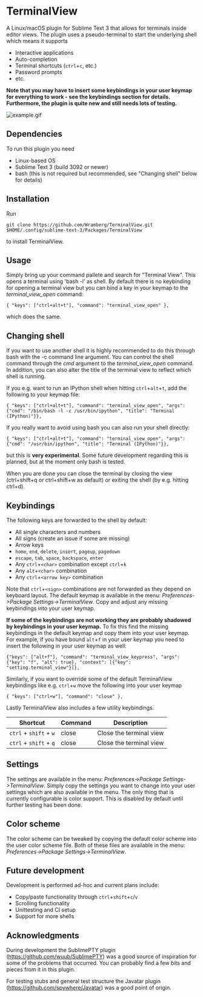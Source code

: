 # TerminalView
A Linux/macOS plugin for Sublime Text 3 that allows for terminals inside editor views. The plugin uses a pseudo-terminal to start the underlying shell which means it supports

* Interactive applications
* Auto-completion
* Terminal shortcuts (`ctrl`+`c`, etc.)
* Password prompts
* etc.

**Note that you may have to insert some keybindings in your user keymap for everything to work - see the keybindings section for details. Furthermore, the plugin is quite new and still needs lots of testing.**

![example.gif](https://raw.githubusercontent.com/Wramberg/TerminalView/master/example.gif "TerminalView Demonstration")

## Dependencies
To run this plugin you need

* Linux-based OS
* Sublime Text 3 (build 3092 or newer)
* bash (this is not required but recommended, see "Changing shell" below for details)

## Installation
Run

```
git clone https://github.com/Wramberg/TerminalView.git $HOME/.config/sublime-text-3/Packages/TerminalView
```

to install TerminalView.

## Usage
Simply bring up your command pallete and search for "Terminal View". This opens a terminal using 'bash -l' as shell. By default there is no keybinding for opening a terminal view but you can bind a key in your keymap to the *terminal_view_open* command:

```
{ "keys": ["ctrl+alt+t"], "command": "terminal_view_open" },
```

which does the same.

## Changing shell
If you want to use another shell it is highly recommended to do this through bash with the -c command line argument. You can control the shell command through the *cmd* argument to the *terminal_view_open* command. In addition, you can also alter the title of the terminal view to reflect which shell is running.

If you e.g. want to run an IPython shell when hitting `ctrl`+`alt`+`t`, add the following to your keymap file:

```
{ "keys": ["ctrl+alt+t"], "command": "terminal_view_open", "args": {"cmd": "/bin/bash -l -c /usr/bin/ipython", "title": "Terminal (IPython)"}},
```

If you really want to avoid using bash you can also run your shell directly:

```
{ "keys": ["ctrl+alt+t"], "command": "terminal_view_open", "args": {"cmd": "/usr/bin/ipython", "title": "Terminal (IPython)"}},
```

but this is **very experimental**. Some future development regarding this is planned, but at the moment only bash is tested.

When you are done you can close the terminal by closing the view (ctrl+shift+q or ctrl+shift+w as default) or exiting the shell (by e.g. hitting ctrl+d).

## Keybindings
The following keys are forwarded to the shell by default:

* All single characters and numbers
* All signs (create an issue if some are missing)
* Arrow keys
* `home`, `end`, `delete`, `insert`, `pageup`, `pagedown`
* `escape`, `tab`, `space`, `backspace`, `enter`
* Any `ctrl`+`<char>` combination except `ctrl`+`k`
* Any `alt`+`<char>` combination
* Any `ctrl`+`<arrow key>` combination

Note that `ctrl`+`<sign>` combinations are not forwarded as they depend on keyboard layout. The default keymap is available in the menu: *Preferences->Package Settings->TerminalView*. Copy and adjust any missing keybindings into your user keymap.

**If some of the keybindings are not working they are probably shadowed by keybindings in your user keymap.** To fix this find the missing keybindings in the default keymap and copy them into your user keymap. For example, if you have bound `alt`+`f` in your user keymap you need to insert the following in your user keymap as well:

```
{"keys": ["alt+f"], "command": "terminal_view_keypress", "args": {"key": "f", "alt": true}, "context": [{"key": "setting.terminal_view"}]},
```

Similarly, if you want to override some of the default TerminalView keybindings like e.g. `ctrl`+`w` move the following into your user keymap

```
{ "keys": ["ctrl+w"], "command": "close" },
```

Lastly TerminalView also includes a few utility keybindings.

Shortcut | Command | Description
--- | --- | ---
`ctrl` + `shift` + `w` | close | Close the terminal view
`ctrl` + `shift` + `q` | close | Close the terminal view

## Settings
The settings are available in the menu: *Preferences->Package Settings->TerminalView*. Simply copy the settings you want to change into your user settings which are also available in the menu. The only thing that is currently configurable is color support. This is disabled by default until further testing has been done.

## Color scheme
The color scheme can be tweaked by copying the default color scheme into the user color scheme file. Both of these files are available in the menu: *Preferences->Package Settings->TerminalView*.

## Future development
Development is performed ad-hoc and current plans include:

* Copy/paste functionality through `ctrl`+`shift`+`c`/`v`
* Scrolling functionality
* Unittesting and CI setup
* Support for more shells

## Acknowledgments
During development the SublimePTY plugin (https://github.com/wuub/SublimePTY) was a good source of inspiration for some of the problems that occurred. You can probably find a few bits and pieces from it in this plugin.

For testing stubs and general test structure the Javatar plugin (https://github.com/spywhere/Javatar) was a good point of origin.

